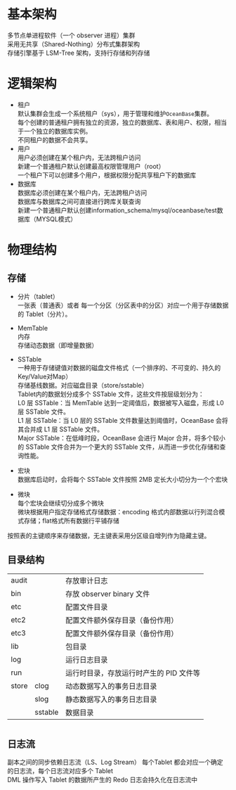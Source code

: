 
# 基本架构
多节点单进程软件（一个 observer 进程）集群     
采用无共享（Shared-Nothing）分布式集群架构     
存储引擎基于 LSM-Tree 架构，支持行存储和列存储    

# 逻辑架构
- 租户       
  默认集群会生成一个系统租户（sys），用于管理和维护`OceanBase`集群。       
  每个创建的普通租户拥有独立的资源，独立的数据库、表和用户、权限，相当于一个独立的数据库实例。         
  不同租户的数据不会共享。     
- 用户     
  用户必须创建在某个租户内，无法跨租户访问        
  新建一个普通租户默认创建最高权限管理用户（root）       
  一个租户下可以创建多个用户，根据权限分配共享租户下的数据库    
- 数据库     
  数据库必须创建在某个租户内，无法跨租户访问          
  数据库与数据库之间可直接进行跨库关联查询     
  新建一个普通租户默认创建information_schema/mysql/oceanbase/test数据库（MYSQL模式）       

# 物理结构

## 存储
- 分片（tablet）     
  一张表（普通表）或者 每一个分区（分区表中的分区）对应一个用于存储数据的 Tablet（分片）。    
- MemTable     
  内存       
  存储动态数据（即增量数据）     
- SSTable      
  一种用于存储键值对数据的磁盘文件格式（一个排序的、不可变的、持久的Key/Value对Map）        
  存储基线数据。对应磁盘目录（store/sstable）        
  Tablet内的数据划分成多个 SSTable 文件，这些文件按层级划分为：       
  L0 层 SSTable：当 MemTable 达到一定阈值后，数据被写入磁盘，形成 L0 层 SSTable 文件。       
  L1 层 SSTable：当 L0 层的 SSTable 文件数量达到阈值时，OceanBase 会将其合并成 L1 层 SSTable 文件。        
  Major SSTable：在低峰时段，OceanBase 会进行 Major 合并，将多个较小的 SSTable 文件合并为一个更大的 SSTable 文件，从而进一步优化存储和查询性能。    

- 宏块      
  数据库启动时，会将每个 SSTable 文件按照 2MB 定长大小切分为一个个宏块
  
- 微块     
  每个宏块会继续切分成多个微块    
  微块根据用户指定存储格式存储数据：encoding 格式内部数据以行列混合模式存储；flat格式所有数据行平铺存储

按照表的主键顺序来存储数据，无主键表采用分区级自增列作为隐藏主键。

## 目录结构
|             |         |                                         |
| ----------- | ------- | --------------------------------------- |
| audit       |         | 存放审计日志                            |
| bin         |         | 存放 observer binary 文件               |
| etc         |         | 配置文件目录                                |
| etc2        |         | 配置文件额外保存目录（备份作用）        |
| etc3        |         | 配置文件额外保存目录（备份作用）        |
| lib         |         | 包目录                                  |
| log         |         | 运行日志目录                            |
| run         |         | 运行时目录，存放运行时产生的 PID 文件等 |
| store       | clog    | 动态数据写入的事务日志目录              |
|             | slog    | 静态数据写入的事务日志目录              |
|             | sstable | 数据目录                                |

# 
## 日志流
副本之间的同步依赖日志流（LS、Log Stream）
每个Tablet 都会对应一个确定的日志流，每个日志流对应多个 Tablet     
DML 操作写入 Tablet 的数据所产生的 Redo 日志会持久化在日志流中
